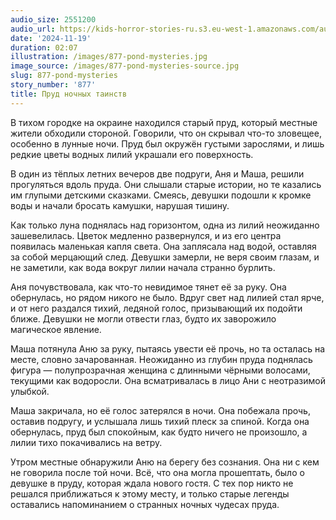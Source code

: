 ```yaml
---
audio_size: 2551200
audio_url: https://kids-horror-stories-ru.s3.eu-west-1.amazonaws.com/audio/877-pond-mysteries.mp3
date: '2024-11-19'
duration: 02:07
illustration: /images/877-pond-mysteries.jpg
image_source: /images/877-pond-mysteries-source.jpg
slug: 877-pond-mysteries
story_number: '877'
title: Пруд ночных таинств
---
```


В тихом городке на окраине находился старый пруд, который местные жители обходили стороной. Говорили, что он скрывал что-то зловещее, особенно в лунные ночи. Пруд был окружён густыми зарослями, и лишь редкие цветы водных лилий украшали его поверхность.

В один из тёплых летних вечеров две подруги, Аня и Маша, решили прогуляться вдоль пруда. Они слышали старые истории, но те казались им глупыми детскими сказками. Смеясь, девушки подошли к кромке воды и начали бросать камушки, нарушая тишину.

Как только луна поднялась над горизонтом, одна из лилий неожиданно зашевелилась. Цветок медленно развернулся, и из его центра появилась маленькая капля света. Она заплясала над водой, оставляя за собой мерцающий след. Девушки замерли, не веря своим глазам, и не заметили, как вода вокруг лилии начала странно бурлить.

Аня почувствовала, как что-то невидимое тянет её за руку. Она обернулась, но рядом никого не было. Вдруг свет над лилией стал ярче, и от него раздался тихий, ледяной голос, призывающий их подойти ближе. Девушки не могли отвести глаз, будто их заворожило магическое явление.

Маша потянула Аню за руку, пытаясь увести её прочь, но та осталась на месте, словно зачарованная. Неожиданно из глубин пруда поднялась фигура — полупрозрачная женщина с длинными чёрными волосами, текущими как водоросли. Она всматривалась в лицо Ани с неотразимой улыбкой.

Маша закричала, но её голос затерялся в ночи. Она побежала прочь, оставив подругу, и услышала лишь тихий плеск за спиной. Когда она обернулась, пруд был спокойным, как будто ничего не произошло, а лилии тихо покачивались на ветру.

Утром местные обнаружили Аню на берегу без сознания. Она ни с кем не говорила после той ночи. Всё, что она могла прошептать, было о девушке в пруду, которая ждала нового гостя. С тех пор никто не решался приближаться к этому месту, и только старые легенды оставались напоминанием о странных ночных чудесах пруда.